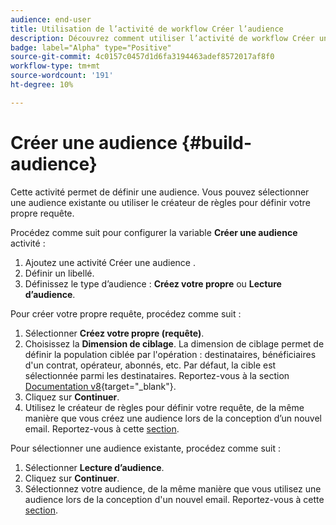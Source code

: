 ```yaml
---
audience: end-user
title: Utilisation de l’activité de workflow Créer l’audience
description: Découvrez comment utiliser l’activité de workflow Créer une audience
badge: label="Alpha" type="Positive"
source-git-commit: 4c0157c0457d1d6fa3194463adef8572017af8f0
workflow-type: tm+mt
source-wordcount: '191'
ht-degree: 10%

---
```



# Créer une audience {#build-audience}

Cette activité permet de définir une audience. Vous pouvez sélectionner une audience existante ou utiliser le créateur de règles pour définir votre propre requête.

<!--
The **Build audience** activity can be placed at the beginning of the workflow or after any other activity. Any activity can be placed after the **Build audience**.
-->

Procédez comme suit pour configurer la variable **Créer une audience** activité :

1. Ajoutez une activité Créer une audience .
1. Définir un libellé.
1. Définissez le type d’audience : **Créez votre propre** ou **Lecture d’audience**.

Pour créer votre propre requête, procédez comme suit :

1. Sélectionner **Créez votre propre (requête)**.
1. Choisissez la **Dimension de ciblage**. La dimension de ciblage permet de définir la population ciblée par l&#39;opération : destinataires, bénéficiaires d&#39;un contrat, opérateur, abonnés, etc. Par défaut, la cible est sélectionnée parmi les destinataires. Reportez-vous à la section [Documentation v8](https://experienceleague.adobe.com/docs/campaign/automation/workflows/introduction/wf-type/targeting-workflows.html#targeting-and-filtering-dimensions){target="_blank"}.
1. Cliquez sur **Continuer**.
1. Utilisez le créateur de règles pour définir votre requête, de la même manière que vous créez une audience lors de la conception d’un nouvel email. Reportez-vous à cette [section](../../audience/segment-builder.md).

Pour sélectionner une audience existante, procédez comme suit :

1. Sélectionner **Lecture d’audience**.
1. Cliquez sur **Continuer**.
1. Sélectionnez votre audience, de la même manière que vous utilisez une audience lors de la conception d&#39;un nouvel email. Reportez-vous à cette [section](../../audience/add-audience.md).
